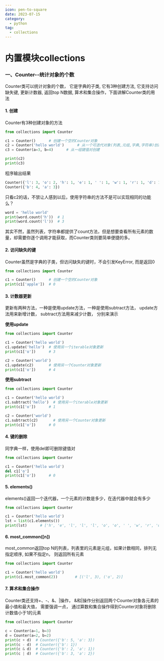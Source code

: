 ```yaml
---
icon: pen-to-square
date: 2023-07-15
category:
  - python 
tag:
  - collections
---
```


# 内置模块collections 



### 一、Counter--统计对象的个数

Counter类可以统计对象的个数， 它是字典的子类, 它有3种创建方法, 它支持访问缺失键, 更新计数器, 返回top N数据, 算术和集合操作，下面讲解Counter类的用法

#### 1. 创建

Counter有3种创建对象的方法

```python
from collections import Counter

c1 = Counter()      # 创建一个空的Counter对象
c2 = Counter('hello world')      # 从一个可迭代对象(列表,元组,字典,字符串)创建
c3 = Counter(a=3, b=4)      # 从一组键值对创建

print(c2)
print(c3)
```

程序输出结果

```python
Counter({'l': 3, 'o': 2, 'h': 1, 'e': 1, ' ': 1, 'w': 1, 'r': 1, 'd': 1})
Counter({'b': 4, 'a': 3})
```

只看c2的话，不禁让人感到以后，使用字符串的方法不是可以实现相同的功能么？

```python
word = 'hello world'
print(word.count('h'))  # 1
print(word.count('l'))  # 3
```

其实不然，虽然列表，字符串都提供了count方法，但是想要查看所有元素的数量，却需要你逐个调用才能获取，而Counter类则要简单便捷的多。

#### 2. 访问缺失的键

Counter虽然是字典的子类，但访问缺失的键时，不会引发KeyError, 而是返回0

```python
from collections import Counter

c1 = Counter()      # 创建一个空的Counter对象
print(c1['apple'])  # 0
```

#### 3. 计数器更新

更新有两种方法，一种是使用update方法，一种是使用subtract方法， update方法用来新增计数， subtract方法用来减少计数， 分别来演示

**使用update**

```python
from collections import Counter

c1 = Counter('hello world')
c1.update('hello')  # 使用另一个iterable对象更新
print(c1['o'])      # 3

c2 = Counter('world')
c1.update(c2)       # 使用另一个Counter对象更新
print(c1['o'])      # 4
```

**使用subtract**

```python
from collections import Counter

c1 = Counter('hello world')
c1.subtract('hello')  # 使用另一个iterable对象更新
print(c1['o'])      # 1

c2 = Counter('world')
c1.subtract(c2)       # 使用另一个Counter对象更新
print(c1['o'])      # 0
```

#### 4. 键的删除

同字典一样，使用del即可删除键值对

```python
from collections import Counter

c1 = Counter('hello world')
del c1['o']
print(c1['o'])      # 0
```

#### 5. elements()

elements()返回一个迭代器，一个元素的计数是多少，在迭代器中就会有多少

```python
from collections import Counter

c1 = Counter('hello world')
lst = list(c1.elements())
print(lst)      # ['h', 'e', 'l', 'l', 'l', 'o', 'o', ' ', 'w', 'r', 'd']
```

#### 6. most_common([n])

most_common返回top N的列表，列表里的元素是元组，如果计数相同，排列无指定顺序, 如果不指定n， 则返回所有元素

```python
from collections import Counter

c1 = Counter('hello world')
print(c1.most_common(2))        # [('l', 3), ('o', 2)]
```

#### 7. 算术和集合操作

Counter类还支持+、-、&、|操作， &和|操作分别返回两个Counter对象各元素的最小值和最大值， 需要强调一点， 通过算数和集合操作得到Counter对象将删除计数值小于1的元素

```python
from collections import Counter

c = Counter(a=1, b=3)
d = Counter(a=2, b=2)
print(c + d)  # Counter({'b': 5, 'a': 3})
print(c - d)  # Counter({'b': 1})
print(c & d)  # Counter({'b': 2, 'a': 1})
print(c | d)  # Counter({'b': 3, 'a': 2})
```

